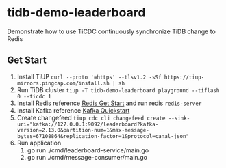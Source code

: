 # tidb-demo-leaderboard
Demonstrate how to use TiCDC continuously synchronize TiDB change to Redis

## Get Start

1. Install TiUP `curl --proto '=https' --tlsv1.2 -sSf https://tiup-mirrors.pingcap.com/install.sh | sh`
2. Run TiDB cluster `tiup -T tidb-demo-leaderboard playground --tiflash 0 --ticdc 1`
3. Install Redis reference [Redis Get Start](https://redis.io/docs/getting-started/) and run redis `redis-server`
4. Install Kafka reference [Kafka Quickstart](https://kafka.apache.org/quickstart#quickstart_startserver)
5. Create changefeed `tiup cdc cli changefeed create --sink-uri="kafka://127.0.0.1:9092/leaderboard?kafka-version=2.13.0&partition-num=1&max-message-bytes=67108864&replication-factor=1&protocol=canal-json"`
6. Run application
   1. go run ./cmd/leaderboard-service/main.go
   2. go run ./cmd/message-consumer/main.go